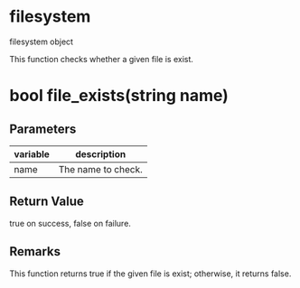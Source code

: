# filesystem

filesystem object

  


This function checks whether a given file is exist.

# bool file_exists(string name)

## Parameters

variable| description  
---|---  
name | The name to check.  
  
## Return Value

true on success, false on failure.

## Remarks

This function returns true if the given file is exist; otherwise, it returns false.
